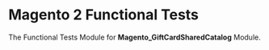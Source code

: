 # Magento 2 Functional Tests

The Functional Tests Module for **Magento_GiftCardSharedCatalog** Module.

